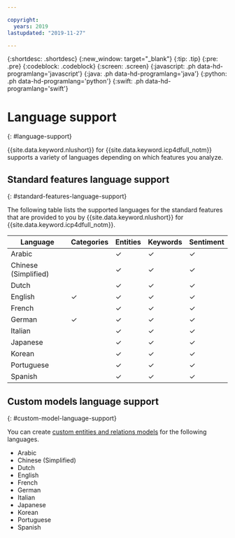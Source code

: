 ```yaml
---

copyright:
  years: 2019
lastupdated: "2019-11-27"

---
```


{:shortdesc: .shortdesc}
{:new_window: target="_blank"}
{:tip: .tip}
{:pre: .pre}
{:codeblock: .codeblock}
{:screen: .screen}
{:javascript: .ph data-hd-programlang='javascript'}
{:java: .ph data-hd-programlang='java'}
{:python: .ph data-hd-programlang='python'}
{:swift: .ph data-hd-programlang='swift'}

# Language support
{: #language-support}

{{site.data.keyword.nlushort}} for {{site.data.keyword.icp4dfull_notm}} supports a variety of languages depending on which features you analyze.

## Standard features language support
{: #standard-features-language-support}

The following table lists the supported languages for the standard features that are provided to you by {{site.data.keyword.nlushort}} for {{site.data.keyword.icp4dfull_notm}}.

|Language|Categories|Entities|Keywords|Sentiment|
|---|---|---|---|---|
|Arabic||&#x2713;|&#x2713;|&#x2713;|
|Chinese (Simplified)||&#x2713;|&#x2713;|&#x2713;|
|Dutch||&#x2713;|&#x2713;|&#x2713;|
|English|&#x2713;|&#x2713;|&#x2713;|&#x2713;|
|French||&#x2713;|&#x2713;|&#x2713;|
|German|&#x2713;|&#x2713;|&#x2713;|&#x2713;|
|Italian||&#x2713;|&#x2713;|&#x2713;|
|Japanese||&#x2713;|&#x2713;|&#x2713;|
|Korean||&#x2713;|&#x2713;|&#x2713;|
|Portuguese||&#x2713;|&#x2713;|&#x2713;|
|Spanish||&#x2713;|&#x2713;|&#x2713;|


## Custom models language support
{: #custom-model-language-support}

You can create [custom entities and relations models](/docs/natural-language-understanding-data-customizing) for the following languages.

- Arabic
- Chinese (Simplified)
- Dutch
- English
- French
- German
- Italian
- Japanese
- Korean
- Portuguese
- Spanish
